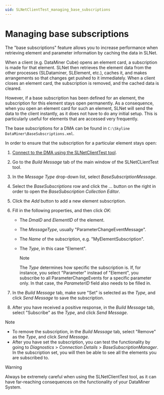 ```yaml
---
uid: SLNetClientTest_managing_base_subscriptions
---
```


# Managing base subscriptions

The "base subscriptions" feature allows you to increase performance when retrieving element and parameter information by caching the data in SLNet.

When a client (e.g. DataMiner Cube) opens an element card, a subscription is made for that element. SLNet then retrieves the element data from the other processes (SLDataminer, SLElement, etc.), caches it, and makes arrangements so that changes get pushed to it immediately. When a client closes an element card, the subscription is removed, and the cached data is cleared.

However, if a base subscription has been defined for an element, the subscription for this element stays open permanently. As a consequence, when you open an element card for such an element, SLNet will send the data to the client instantly, as it does not have to do any initial setup. This is particularly useful for elements that are accessed very frequently.

The base subscriptions for a DMA can be found in `C:\Skyline DataMiner\BaseSubscriptions.xml`.

In order to ensure that the subscription for a particular element stays open:

1. [Connect to the DMA using the SLNetClientTest tool](xref:Connecting_to_a_DMA_with_the_SLNetClientTest_tool).

1. Go to the *Build Message* tab of the main window of the SLNetCLientTest tool.

1. In the *Message Type* drop-down list, select *BaseSubscriptionMessage*.

1. Select the *BaseSubscriptions* row and click the ... button on the right in order to open the *BaseSubscription Collection Editor*.

1. Click the *Add* button to add a new element subscription.

1. Fill in the following properties, and then click *OK*:

   - The *DmaID* and *ElementID* of the element.

   - The *MessageType*, usually "ParameterChangeEventMessage".

   - The *Name* of the subscription, e.g. "MyElementSubscription".

   - The *Type*, in this case "Element".

     > [!NOTE]
     > The *Type* determines how specific the subscription is. If, for instance, you select "Parameter" instead of "Element", you subscribe to all ParameterChangeEvents for a specific parameter only. In that case, the *ParameterID* field also needs to be filled in.

1. In the *Build Message* tab, make sure "Set" is selected as the *Type*, and click *Send Message* to save the subscription.

1. After you have received a positive response, in the *Build Message* tab, select "Subscribe" as the *Type*, and click *Send Message*.

> [!NOTE]
>
> - To remove the subscription, in the *Build Message* tab, select "Remove" as the *Type*, and click *Send Message*.
> - After you have set the subscription, you can test the functionality by going to *Diagnostics* > *Connection Details* > *BaseSubscriptionManager*. In the subscription set, you will then be able to see all the elements you are subscribed to.

> [!WARNING]
> Always be extremely careful when using the SLNetClientTest tool, as it can have far-reaching consequences on the functionality of your DataMiner System.
